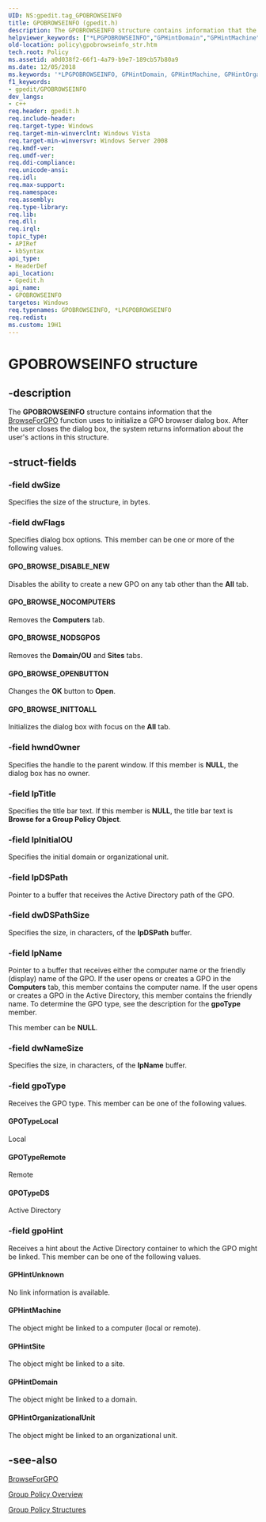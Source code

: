 ```yaml
---
UID: NS:gpedit.tag_GPOBROWSEINFO
title: GPOBROWSEINFO (gpedit.h)
description: The GPOBROWSEINFO structure contains information that the BrowseForGPO function uses to initialize a GPO browser dialog box. After the user closes the dialog box, the system returns information about the user's actions in this structure.
helpviewer_keywords: ["*LPGPOBROWSEINFO","GPHintDomain","GPHintMachine","GPHintOrganizationalUnit","GPHintSite","GPHintUnknown","GPOBROWSEINFO","GPOBROWSEINFO structure [Group Policy]","GPOTypeDS","GPOTypeLocal","GPOTypeRemote","GPO_BROWSE_DISABLE_NEW","GPO_BROWSE_INITTOALL","GPO_BROWSE_NOCOMPUTERS","GPO_BROWSE_NODSGPOS","GPO_BROWSE_OPENBUTTON","LPGPOBROWSEINFO","LPGPOBROWSEINFO structure pointer [Group Policy]","_win32_gpobrowseinfo_str","gpedit/GPOBROWSEINFO","gpedit/LPGPOBROWSEINFO","policy.gpobrowseinfo_str"]
old-location: policy\gpobrowseinfo_str.htm
tech.root: Policy
ms.assetid: a0d038f2-66f1-4a79-b9e7-189cb57b80a9
ms.date: 12/05/2018
ms.keywords: '*LPGPOBROWSEINFO, GPHintDomain, GPHintMachine, GPHintOrganizationalUnit, GPHintSite, GPHintUnknown, GPOBROWSEINFO, GPOBROWSEINFO structure [Group Policy], GPOTypeDS, GPOTypeLocal, GPOTypeRemote, GPO_BROWSE_DISABLE_NEW, GPO_BROWSE_INITTOALL, GPO_BROWSE_NOCOMPUTERS, GPO_BROWSE_NODSGPOS, GPO_BROWSE_OPENBUTTON, LPGPOBROWSEINFO, LPGPOBROWSEINFO structure pointer [Group Policy], _win32_gpobrowseinfo_str, gpedit/GPOBROWSEINFO, gpedit/LPGPOBROWSEINFO, policy.gpobrowseinfo_str'
f1_keywords:
- gpedit/GPOBROWSEINFO
dev_langs:
- c++
req.header: gpedit.h
req.include-header: 
req.target-type: Windows
req.target-min-winverclnt: Windows Vista
req.target-min-winversvr: Windows Server 2008
req.kmdf-ver: 
req.umdf-ver: 
req.ddi-compliance: 
req.unicode-ansi: 
req.idl: 
req.max-support: 
req.namespace: 
req.assembly: 
req.type-library: 
req.lib: 
req.dll: 
req.irql: 
topic_type:
- APIRef
- kbSyntax
api_type:
- HeaderDef
api_location:
- Gpedit.h
api_name:
- GPOBROWSEINFO
targetos: Windows
req.typenames: GPOBROWSEINFO, *LPGPOBROWSEINFO
req.redist: 
ms.custom: 19H1
---
```


# GPOBROWSEINFO structure


## -description


The
    <b>GPOBROWSEINFO</b> structure contains information that the 
<a href="https://docs.microsoft.com/previous-versions/windows/desktop/api/gpedit/nf-gpedit-browseforgpo">BrowseForGPO</a> function uses to initialize a GPO browser dialog box. After the user closes the dialog box, the system returns information about the user's actions in this structure.


## -struct-fields




### -field dwSize

Specifies the size of the structure, in bytes.


### -field dwFlags

Specifies dialog box options. This member can be one or more of the following values.



#### GPO_BROWSE_DISABLE_NEW

Disables the ability to create a new GPO on any tab other than the <b>All</b> tab.



#### GPO_BROWSE_NOCOMPUTERS

Removes the <b>Computers</b> tab.



#### GPO_BROWSE_NODSGPOS

Removes the <b>Domain/OU</b> and <b>Sites</b> tabs.



#### GPO_BROWSE_OPENBUTTON

Changes the <b>OK</b> button to <b>Open</b>.



#### GPO_BROWSE_INITTOALL

Initializes the dialog box with focus on the <b>All</b> tab.


### -field hwndOwner

Specifies the handle to the parent window. If this member is <b>NULL</b>, the dialog box has no owner.


### -field lpTitle

Specifies the title bar text. If this member is <b>NULL</b>, the title bar text is <b>Browse for a Group Policy Object</b>.


### -field lpInitialOU

Specifies the initial domain or organizational unit.


### -field lpDSPath

Pointer to a buffer that receives the Active Directory path of the GPO.


### -field dwDSPathSize

Specifies the size, in characters, of the <b>lpDSPath</b> buffer.


### -field lpName

Pointer to a buffer that receives either the computer name or the friendly (display) name of the GPO. If the user opens or creates a GPO in the <b>Computers</b> tab, this member contains the computer name. If the user opens or creates a GPO in the Active Directory, this member contains the friendly name. To determine the GPO type, see the description for the <b>gpoType</b> member.

This member can be <b>NULL</b>.


### -field dwNameSize

Specifies the size, in characters, of the <b>lpName</b> buffer.


### -field gpoType

Receives the GPO type. This member can be one of the following values.



#### GPOTypeLocal

Local



#### GPOTypeRemote

Remote



#### GPOTypeDS

Active Directory


### -field gpoHint

Receives a hint about the Active Directory container to which the GPO might be linked. This member can be one of the following values.



#### GPHintUnknown

No link information is available.



#### GPHintMachine

The object might be linked to a computer (local or remote).



#### GPHintSite

The object might be linked to a site.



#### GPHintDomain

The object might be linked to a domain.



#### GPHintOrganizationalUnit

The object might be linked to an organizational unit.


## -see-also




<a href="https://docs.microsoft.com/previous-versions/windows/desktop/api/gpedit/nf-gpedit-browseforgpo">BrowseForGPO</a>



<a href="https://docs.microsoft.com/previous-versions/windows/desktop/Policy/about-group-policy">Group Policy Overview</a>



<a href="https://docs.microsoft.com/previous-versions/windows/desktop/Policy/group-policy-structures">Group Policy Structures</a>
 

 

